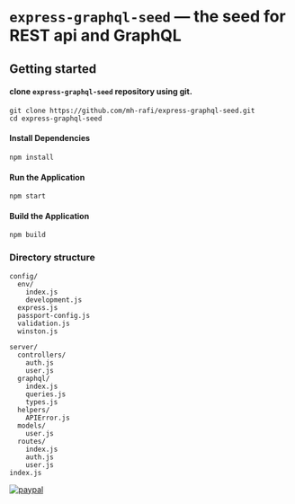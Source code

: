#  `express-graphql-seed` — the seed for REST api and GraphQL

## Getting started
#### clone `express-graphql-seed` repository using git.
```
git clone https://github.com/mh-rafi/express-graphql-seed.git
cd express-graphql-seed
```

#### Install Dependencies
```
npm install
```
#### Run the Application
```
npm start
```
#### Build the Application
```
npm build
```
### Directory structure
```
config/
  env/
    index.js
    development.js
  express.js
  passport-config.js
  validation.js
  winston.js

server/
  controllers/
    auth.js
    user.js
  graphql/
    index.js
    queries.js
    types.js
  helpers/
    APIError.js
  models/
    user.js
  routes/
    index.js
    auth.js
    user.js
index.js
```


[![paypal](https://www.paypalobjects.com/en_US/i/btn/btn_donateCC_LG.gif)](https://www.paypal.me/HarishMahajan)
